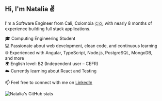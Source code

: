 ## Hi, I'm Natalia ✌️

I'm a Software Engineer from Cali, Colombia 🇨🇴, with nearly 8 months of experience building full stack applications.

🎓 Computing Engineering Student  <br/>
💻 Passionate about web development, clean code, and continuous learning  <br/>
🌐 Experienced with Angular, TypeScript, Node.js, PostgreSQL, MongoDB, and more <br/>
🌍 English level: B2 (Independent user – CEFR) <br/>
☁️ Currently learning about React and Testing <br/>

📫 Feel free to connect with me on [LinkedIn](https://www.linkedin.com/in/judyfajardo)

![Natalia's GitHub stats](https://github-readme-stats.vercel.app/api?username=natyvcodes&show_icons=true&bg_color=00000000)

